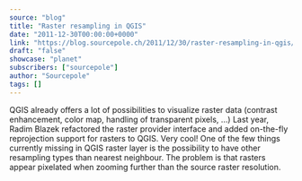 ```yaml
---
source: "blog"
title: "Raster resampling in QGIS"
date: "2011-12-30T00:00:00+0000"
link: "https://blog.sourcepole.ch/2011/12/30/raster-resampling-in-qgis/"
draft: "false"
showcase: "planet"
subscribers: ["sourcepole"]
author: "Sourcepole"
tags: []
---
```


QGIS already offers a lot of possibilities to visualize raster data (contrast enhancement, color map, handling of transparent pixels, &hellip;) Last year, Radim Blazek refactored the raster provider interface and added on-the-fly reprojection support for rasters to QGIS. Very cool!
One of the few things currently missing in QGIS raster layer is the possibility to have other resampling types than nearest neighbour. The problem is that rasters appear pixelated when zooming further than the source raster resolution.

